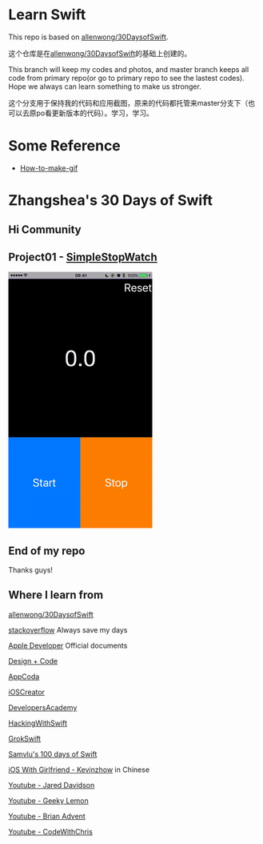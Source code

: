 # Learn Swift

This repo is based on [allenwong/30DaysofSwift](https://github.com/allenwong/30DaysofSwift).

这个仓库是在[allenwong/30DaysofSwift](https://github.com/allenwong/30DaysofSwift)的基础上创建的。

This branch will keep my codes and photos, and master branch keeps all code from primary repo(or go to primary repo to see the lastest codes). Hope we always can learn something to make us stronger.

这个分支用于保持我的代码和应用截图，原来的代码都托管来master分支下（也可以去原po看更新版本的代码）。学习，学习。

# Some Reference
- [How-to-make-gif](https://github.com/zhangshea/30DaysofSwift/wiki/How-to-make-gif)

# Zhangshea's 30 Days of Swift

## Hi Community

## Project01 - [SimpleStopWatch](https://github.com/zhangshea/30DaysofSwift/tree/master/Project01_SimpleStopWatch)

![SimpleStopWatch](https://raw.githubusercontent.com/zhangshea/30DaysofSwift/master/Project01_SimpleStopWatch/01.gif)

## End of my repo
Thanks guys!

## Where I learn from

[allenwong/30DaysofSwift](https://github.com/allenwong/30DaysofSwift)

[stackoverflow](https://stackoverflow.com/) Always save my days

[Apple Developer](https://developer.apple.com/) Official documents

[Design + Code](https://designcode.io/)

[AppCoda](http://www.appcoda.com/)

[iOSCreator](http://www.ioscreator.com/)

[DevelopersAcademy](http://developersacademy.io/blog/)

[HackingWithSwift](https://www.hackingwithswift.com/)

[GrokSwift](https://grokswift.com/)

[Samvlu's 100 days of Swift](https://medium.com/@samvlu/100-days-of-swift-736d45a19b63#.7g9z4brew)

[iOS With Girlfriend - Kevinzhow](http://space.bilibili.com/3517995/#!/index) in Chinese

[Youtube - Jared Davidson](https://www.youtube.com/user/Archetapp)

[Youtube - Geeky Lemon](https://www.youtube.com/user/GeekyLemon)

[Youtube - Brian Advent](https://www.youtube.com/channel/UCysEngjfeIYapEER9K8aikw)

[Youtube - CodeWithChris](https://www.youtube.com/user/CodeWithChris)
